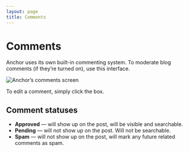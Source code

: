 ```yaml
---
layout: page
title: Comments
---
```


# Comments

Anchor uses its own built-in commenting system. To moderate blog comments (if
they’re turned on), use this interface.

<span class="screenshot">![Anchor’s comments screen](/screenshots/comments.png)</span>

To edit a comment, simply click the box.

## Comment statuses

- **Approved** — will show up on the post, will be visible and searchable.
- **Pending** — will not show up on the post. Will not be searchable.
- **Spam** — will not show up on the post, will mark any future related
  comments as spam.

